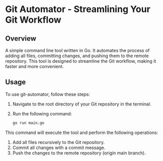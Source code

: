 # Git Automator - Streamlining Your Git Workflow

## Overview
A simple command line tool written in Go. It automates the process of adding all files, committing changes, and pushing them to the remote repository. This tool is designed to streamline the Git workflow, making it faster and more convenient.

## Usage
To use git-automator, follow these steps:

1. Navigate to the root directory of your Git repository in the terminal.
2. Run the following command:

    ```bash
    go run main.go

This command will execute the tool and perform the following operations:

1. Add all files recursively to the Git repository.
2. Commit all changes with a commit message.
3. Push the changes to the remote repository (origin main branch).
